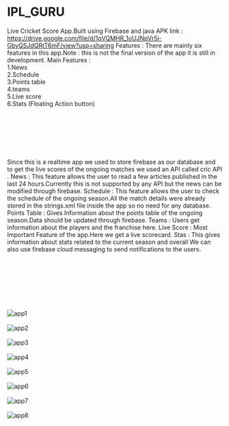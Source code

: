 # IPL_GURU
Live Cricket Score App.Built using Firebase and java
APK link :
https://drive.google.com/file/d/1qVQMHR_1oUJNpVr5i-GbyQSJdQRtT6mF/view?usp=sharing
Features :
There are mainly six features in this app.Note : this is not the final version of the app it is
still in development.
Main Features :<br>
1.News<br>
2.Schedule<br>
3.Points table<br>
4.teams<br>
5.Live score <br>
6.Stats (Floating Action button)<br><br><br><br><br><br><br><br>
Since this is a realtime app we used to store firebase as our database and to get the
live scores of the ongoing matches we used an API called cric API .
News : This feature allows the user to read a few articles published in the last 24
hours.Currently this is not supported by any API but the news can be modified through
firebase.
Schedule : This feature allows the user to check the schedule of the ongoing
season.All the match details were already stored in the strings.xml file inside the app so
no need for any database.
Points Table : Gives Information about the points table of the ongoing season.Data
should be updated through firebase.
Teams : Users get information about the players and the franchise here.
Live Score : Most Important Feature of the app.Here we get a live scorecard.
Stas : This gives information about stats related to the current season and overall
We can also use firebase cloud messaging to send notifications to the users.<br><br><br><br><br><br><br><br>

![app1](https://user-images.githubusercontent.com/51458421/130397773-3c08c9c9-5536-409f-a6ae-c04f978d58e4.PNG)<br><br>
![app2](https://user-images.githubusercontent.com/51458421/130397785-44a5a2e6-996f-4842-8b00-97454ba5a10b.PNG)<br><br>
![app3](https://user-images.githubusercontent.com/51458421/130397790-fb9bdb5d-4c18-4a85-88ee-af234fb85be7.PNG)<br><br>
![app4](https://user-images.githubusercontent.com/51458421/130397796-a45eefca-a1e5-461a-8959-dc78fb029206.PNG)<br><br>
![app5](https://user-images.githubusercontent.com/51458421/130397801-1c29b379-e0a5-4480-9ac2-f9547492a58d.PNG)<br><br>
![app6](https://user-images.githubusercontent.com/51458421/130397808-04f142a7-3071-455d-a60c-14228820b40c.PNG)<br><br>
![app7](https://user-images.githubusercontent.com/51458421/130397818-a9931b52-9f38-41e8-827d-24be203644d7.PNG)<br><br>
![app8](https://user-images.githubusercontent.com/51458421/130397823-372cf38d-b821-4f5a-b7eb-b0d627600c1e.PNG)<br><br>



